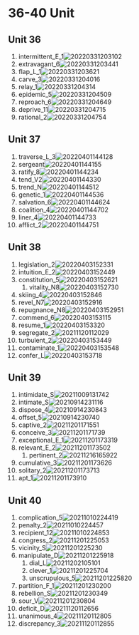 # 36-40 Unit

## Unit 36

1. intermittent_E_1![20220331203102](https://raw.githubusercontent.com/Logible/Image/main/note_image/20220331203102.png)
2. extravagant_6![20220331203441](https://raw.githubusercontent.com/Logible/Image/main/note_image/20220331203441.png)
3. flap_L_1![20220331203621](https://raw.githubusercontent.com/Logible/Image/main/note_image/20220331203621.png)
4. carve_3![20220331204016](https://raw.githubusercontent.com/Logible/Image/main/note_image/20220331204016.png)
5. relay_1![20220331204314](https://raw.githubusercontent.com/Logible/Image/main/note_image/20220331204314.png)
6. epidemic_5![20220331204509](https://raw.githubusercontent.com/Logible/Image/main/note_image/20220331204509.png)
7. reproach_6![20220331204649](https://raw.githubusercontent.com/Logible/Image/main/note_image/20220331204649.png)
8. deprive_11![20220331204715](https://raw.githubusercontent.com/Logible/Image/main/note_image/20220331204715.png)
9. rational_2![20220331204754](https://raw.githubusercontent.com/Logible/Image/main/note_image/20220331204754.png)

## Unit 37

1. traverse_L_3![20220401144128](https://raw.githubusercontent.com/Logible/Image/main/note_image/20220401144128.png)
2. sergeant![20220401144155](https://raw.githubusercontent.com/Logible/Image/main/note_image/20220401144155.png)
3. ratify_8![20220401144234](https://raw.githubusercontent.com/Logible/Image/main/note_image/20220401144234.png)
4. tend_V2![20220401144330](https://raw.githubusercontent.com/Logible/Image/main/note_image/20220401144330.png)
5. trend_N![20220401144512](https://raw.githubusercontent.com/Logible/Image/main/note_image/20220401144512.png)
6. genetic_1![20220401144536](https://raw.githubusercontent.com/Logible/Image/main/note_image/20220401144536.png)
7. salvation_6![20220401144624](https://raw.githubusercontent.com/Logible/Image/main/note_image/20220401144624.png)
8. coalition_4![20220401144702](https://raw.githubusercontent.com/Logible/Image/main/note_image/20220401144702.png)
9. liner_4![20220401144733](https://raw.githubusercontent.com/Logible/Image/main/note_image/20220401144733.png)
10. afflict_2![20220401144751](https://raw.githubusercontent.com/Logible/Image/main/note_image/20220401144751.png)

## Unit 38

1. legislation_2![20220403152331](https://raw.githubusercontent.com/Logible/Image/main/note_image/20220403152331.png)
2. intuition_E_2![20220403152449](https://raw.githubusercontent.com/Logible/Image/main/note_image/20220403152449.png)
3. constitution_5![20220403152621](https://raw.githubusercontent.com/Logible/Image/main/note_image/20220403152621.png)
    1. vitality_N8![20220403152730](https://raw.githubusercontent.com/Logible/Image/main/note_image/20220403152730.png)
4. skiing_4![20220403152846](https://raw.githubusercontent.com/Logible/Image/main/note_image/20220403152846.png)
5. revel_N7![20220403152916](https://raw.githubusercontent.com/Logible/Image/main/note_image/20220403152916.png)
6. repugnance_N8![20220403152951](https://raw.githubusercontent.com/Logible/Image/main/note_image/20220403152951.png)
7. commend_6![20220403153115](https://raw.githubusercontent.com/Logible/Image/main/note_image/20220403153115.png)
8. resume_1![20220403153320](https://raw.githubusercontent.com/Logible/Image/main/note_image/20220403153320.png)
9. segregate_2![20211120112029](https://raw.githubusercontent.com/Logible/Image/main/note_image/20211120112029.png)
10. turbulent_2![20220403153449](https://raw.githubusercontent.com/Logible/Image/main/note_image/20220403153449.png)
11. contaminate_1![20220403153548](https://raw.githubusercontent.com/Logible/Image/main/note_image/20220403153548.png)
12. confer_L![20220403153718](https://raw.githubusercontent.com/Logible/Image/main/note_image/20220403153718.png)

## Unit 39

1. intimidate_S![20211009131742](https://raw.githubusercontent.com/Logible/Image/main/note_image/20211009131742.png)
2. intimate_S![20210914231116](https://raw.githubusercontent.com/Logible/Image/main/note_image/20210914231116.png)
3. dispose_4![20210914230843](https://raw.githubusercontent.com/Logible/Image/main/note_image/20210914230843.png)
4. offset_5![20210914230740](https://raw.githubusercontent.com/Logible/Image/main/note_image/20210914230740.png)
5. captive_2![20211201171551](https://raw.githubusercontent.com/Logible/Image/main/note_image/20211201171551.png)
6. conceive_3![20211201171739](https://raw.githubusercontent.com/Logible/Image/main/note_image/20211201171739.png)
7. exceptional_E_1![20211201173319](https://raw.githubusercontent.com/Logible/Image/main/note_image/20211201173319.png)
8. relevant_E_2![20211201173502](https://raw.githubusercontent.com/Logible/Image/main/note_image/20211201173502.png)
   1. pertinent_2![20211216165922](https://raw.githubusercontent.com/Logible/Image/main/note_image/20211216165922.png)
9. cumulative_3![20211201173626](https://raw.githubusercontent.com/Logible/Image/main/note_image/20211201173626.png)
10. solitary_2![20211201173713](https://raw.githubusercontent.com/Logible/Image/main/note_image/20211201173713.png)
11. apt_1![20211201173910](https://raw.githubusercontent.com/Logible/Image/main/note_image/20211201173910.png)

## Unit 40

1. complication_5![20211010224419](https://raw.githubusercontent.com/Logible/Image/main/note_image/20211010224419.png)
2. penalty_2![20211010224457](https://raw.githubusercontent.com/Logible/Image/main/note_image/20211010224457.png)
3. recipient_12![20211010224853](https://raw.githubusercontent.com/Logible/Image/main/note_image/20211010224853.png)
4. congress_2![20211201225053](https://raw.githubusercontent.com/Logible/Image/main/note_image/20211201225053.png)
5. vicinity_S![20211201225230](https://raw.githubusercontent.com/Logible/Image/main/note_image/20211201225230.png)
6. manipulate_D![20211201225918](https://raw.githubusercontent.com/Logible/Image/main/note_image/20211201225918.png)
    1. dial_L![20211202105101](https://raw.githubusercontent.com/Logible/Image/main/note_image/20211202105101.png)
    2. clever_1![20211201225704](https://raw.githubusercontent.com/Logible/Image/main/note_image/20211201225704.png)
    3. unscrupulous_5![20211201225820](https://raw.githubusercontent.com/Logible/Image/main/note_image/20211201225820.png)
7. partition_F_1![20211201230200](https://raw.githubusercontent.com/Logible/Image/main/note_image/20211201230200.png)
8. rebellion_S![20211201230349](https://raw.githubusercontent.com/Logible/Image/main/note_image/20211201230349.png)
9. sour_V![20211201230804](https://raw.githubusercontent.com/Logible/Image/main/note_image/20211201230804.png)
10. deficit_D![20211120112656](https://raw.githubusercontent.com/Logible/Image/main/note_image/20211120112656.png)
11. unanimous_4![20211120112805](https://raw.githubusercontent.com/Logible/Image/main/note_image/20211120112805.png)
12. discrepancy_3![20211120112855](https://raw.githubusercontent.com/Logible/Image/main/note_image/20211120112855.png)
